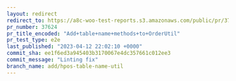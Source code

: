 ```yaml
---
layout: redirect
redirect_to: https://a8c-woo-test-reports.s3.amazonaws.com/public/pr/37624/e2e/index.html
pr_number: 37624
pr_title_encoded: "Add+table+name+methods+to+OrderUtil"
pr_test_type: e2e
last_published: "2023-04-12 22:02:10 +0000"
commit_sha: ee1f6ed3a945403b3170067e4dc357661c012ee3
commit_message: "Linting fix"
branch_name: add/hpos-table-name-util
---
```


